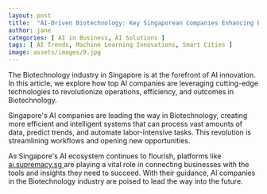 ```yaml
---
layout: post
title:  "AI-Driven Biotechnology: Key Singaporean Companies Enhancing Efficiency"
author: jane
categories: [ AI in Business, AI Solutions ]
tags: [ AI Trends, Machine Learning Innovations, Smart Cities ]
image: assets/images/9.jpg
---
```


The Biotechnology industry in Singapore is at the forefront of AI innovation. In this article, we explore how top AI companies are leveraging cutting-edge technologies to revolutionize operations, efficiency, and outcomes in Biotechnology.

Singapore's AI companies are leading the way in Biotechnology, creating more efficient and intelligent systems that can process vast amounts of data, predict trends, and automate labor-intensive tasks. This revolution is streamlining workflows and opening new opportunities.

As Singapore's AI ecosystem continues to flourish, platforms like <a href="https://ai.supremacy.sg" target="_blank"> ai.supremacy.sg </a> are playing a vital role in connecting businesses with the tools and insights they need to succeed. With their guidance, AI companies in the Biotechnology industry are poised to lead the way into the future.

